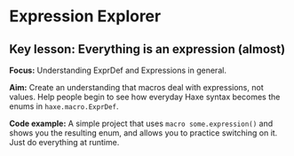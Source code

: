 # Expression Explorer

## Key lesson: Everything is an expression (almost)

**Focus:** Understanding ExprDef and Expressions in general.

**Aim:** Create an understanding that macros deal with expressions, not values.  Help people begin to see how everyday Haxe syntax becomes the enums in `haxe.macro.ExprDef`.

**Code example:** A simple project that uses `macro some.expression()` and shows you the resulting enum, and allows you to practice switching on it.  Just do everything at runtime.
